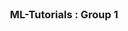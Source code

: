 <div id="top"></div>

<!-- PROJECT LOGO -->
<br />
<div align="center">

<h3 align="center">ML-Tutorials : Group 1</h3>
    <br />
    <br />
  </p>
</div>
